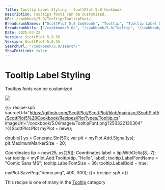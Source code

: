 ```yaml
---
Title: Tooltip Label Styling - ScottPlot 5.0 Cookbook
Description: Tooltips fonts can be customized.
URL: /cookbook/5.0/Tooltip/TooltipFont/
BreadcrumbNames: ["ScottPlot 5.0 Cookbook", "Tooltip", "Tooltip Label Styling"]
BreadcrumbUrls: ["/cookbook/5.0/", "/cookbook/5.0/Tooltip", "/cookbook/5.0/Tooltip/TooltipFont"]
Date: 2025-03-22
Version: ScottPlot 5.0.55
Version: ScottPlot 5.0.55
SearchUrl: "/cookbook/5.0/search/"
ShowEditLink: false
---
```



<div class='d-flex align-items-center mt-5'>
<h1 class='me-2 text-dark my-0 border-0'>Tooltip Label Styling</h1>
</div>

Tooltips fonts can be customized.

[![](/cookbook/5.0/images/TooltipFont.png?250322130304)](/cookbook/5.0/images/TooltipFont.png?250322130304)

{{< recipe-sp5 sourceUrl="https://github.com/ScottPlot/ScottPlot/blob/main/src/ScottPlot5/ScottPlot5%20Cookbook/Recipes/PlotTypes/Tooltip.cs" imageUrl="/cookbook/5.0/images/TooltipFont.png?250322130304" >}}ScottPlot.Plot myPlot = new();

double[] ys = Generate.Sin(50);
var plt = myPlot.Add.Signal(ys);
plt.MaximumMarkerSize = 20;

Coordinates tip = new(25, ys[25]);
Coordinates label = tip.WithDelta(8, .7);
var tooltip = myPlot.Add.Tooltip(tip, "Hello", label);
tooltip.LabelFontName = "Comic Sans MS";
tooltip.LabelFontSize = 36;
tooltip.LabelBold = true;

myPlot.SavePng("demo.png", 400, 300);
{{< /recipe-sp5 >}}

<div class='my-5 text-center'>This recipe is one of many in the <a href='/cookbook/5.0/Tooltip'>Tooltip</a> category</div>


